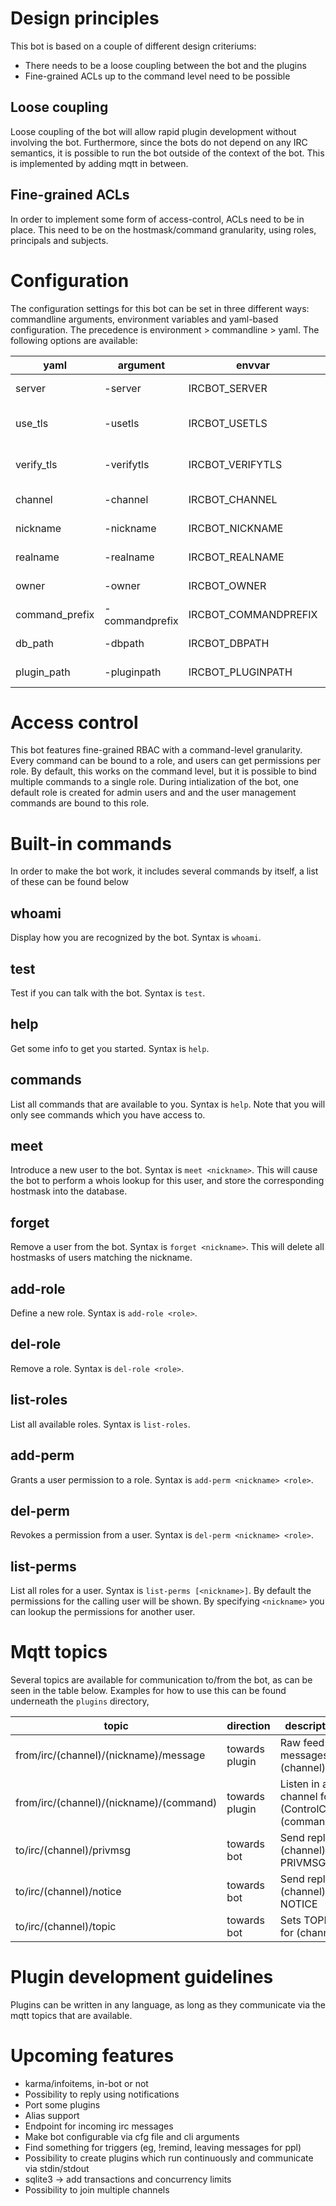 # Design principles
This bot is based on a couple of different design criteriums:
* There needs to be a loose coupling between the bot and the plugins
* Fine-grained ACLs up to the command level need to be possible

## Loose coupling
Loose coupling of the bot will allow rapid plugin development without involving the bot. Furthermore, since the bots
do not depend on any IRC semantics, it is possible to run the bot outside of the context of the bot. This is implemented
by adding mqtt in between.

## Fine-grained ACLs
In order to implement some form of access-control, ACLs need to be in place. This need to be on the hostmask/command
granularity, using roles, principals and subjects.

# Configuration
The configuration settings for this bot can be set in three different ways: commandline arguments, environment variables
and yaml-based configuration. The precedence is environment > commandline > yaml. The following options are available:

|yaml|argument|envvar| description                         |default value|
|----|--------|------|-------------------------------------|-------------|
|server|-server|IRCBOT_SERVER| Which server to connect to |localhost:6667|
|use_tls|-usetls|IRCBOT_USETLS| Use TLS to connect to the server | false |
|verify_tls|-verifytls|IRCBOT_VERIFYTLS| Verify TLS server certificate |true|
|channel|-channel|IRCBOT_CHANNEL| Default channel to join |#example |
|nickname|-nickname|IRCBOT_NICKNAME| Nickname to use |ircbot|   
|realname|-realname|IRCBOT_REALNAME|Realname to use |ircbot|
|owner|-owner|IRCBOT_OWNER|Hostmask of the owner |unset|
|command_prefix|-commandprefix|IRCBOT_COMMANDPREFIX|Commandprefix to use |!|
|db_path|-dbpath|IRCBOT_DBPATH|Path to the database |./jaken.db|
|plugin_path|-pluginpath|IRCBOT_PLUGINPATH|Path to the plugins|./plugins|


# Access control
This bot features fine-grained RBAC with a command-level granularity. Every command can be bound to a role, and users
can get permissions per role. By default, this works on the command level, but it is possible to bind multiple commands
to a single role. During intialization of the bot, one default role is created for admin users and and the user
management commands are bound to this role.

# Built-in commands
In order to make the bot work, it includes several commands by itself, a list of these can be found below

## whoami
Display how you are recognized by the bot. Syntax is `whoami`.

## test
Test if you can talk with the bot. Syntax is `test`.

## help
Get some info to get you started. Syntax is `help`.

## commands
List all commands that are available to you. Syntax is `help`. Note that you will only see commands which you have
access to.

## meet
Introduce a new user to the bot. Syntax is `meet <nickname>`. This will cause the bot to perform a whois lookup for this
user, and store the corresponding hostmask into the database.

## forget
Remove a user from the bot. Syntax is `forget <nickname>`. This will delete all hostmasks of users matching the nickname.

## add-role
Define a new role. Syntax is `add-role <role>`.

## del-role
Remove a role. Syntax is `del-role <role>`.

## list-roles
List all available roles. Syntax is `list-roles`.

## add-perm
Grants a user permission to a role. Syntax is `add-perm <nickname> <role>`.

## del-perm
Revokes a permission from a user. Syntax is `del-perm <nickname> <role>`.

## list-perms
List all roles for a user. Syntax is `list-perms [<nickname>]`. By default the permissions for the calling user will
be shown. By specifying `<nickname>` you can lookup the permissions for another user.

# Mqtt topics
Several topics are available for communication to/from the bot, as can be seen in the table below. Examples for how to
use this can be found underneath the `plugins` directory,

| topic                                   |direction| description                                    |
|-----------------------------------------|---------|------------------------------------------------|
| from/irc/(channel)/(nickname)/message   |towards plugin| Raw feed of messages in (channel)              |
| from/irc/(channel)/(nickname)/(command) |towards plugin| Listen in a channel for (ControlChar)(command) |
| to/irc/(channel)/privmsg                |towards bot| Send reply in (channel) via PRIVMSG            |
| to/irc/(channel)/notice                 |towards bot| Send reply in (channel) via NOTICE             |
| to/irc/(channel)/topic                  |towards bot| Sets TOPIC for (channel)                       |

# Plugin development guidelines
Plugins can be written in any language, as long as they communicate via the mqtt topics that are available.

# Upcoming features
* karma/infoitems, in-bot or not
* Possibility to reply using notifications
* Port some plugins
* Alias support
* Endpoint for incoming irc messages
* Make bot configurable via cfg file and cli arguments
* Find something for triggers (eg, !remind, leaving messages for ppl)
* Possibility to create plugins which run continuously and communicate via stdin/stdout
* sqlite3 -> add transactions and concurrency limits
* Possibility to join multiple channels
